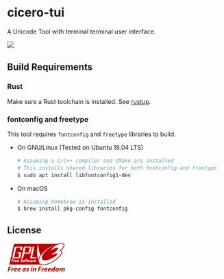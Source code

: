 # cicero-tui

A Unicode Tool with terminal terminal user interface.

[![](https://github.com/eyeplum/cicero-tui/workflows/CI/badge.svg)](https://github.com/eyeplum/cicero-tui/actions)

## Build Requirements

### Rust

Make sure a Rust toolchain is installed. See [rustup](https://rustup.rs/).

### fontconfig and freetype

This tool requires `fontconfig` and `freetype` libraries to build.

- On GNU/Linux (Tested on Ubuntu 18.04 LTS)

    ```sh
    # Assuming a C/C++ compiler and CMake are installed
    # This installs shared libraries for both fontconfig and freetype
    $ sudo apt install libfontconfig1-dev
    ```

- On macOS

    ```sh
    # Assuming homebrew is installed
    $ brew install pkg-config fontconfig
    ```

## License
[![](images/gplv3.png)](https://www.gnu.org/licenses/gpl-3.0.html)